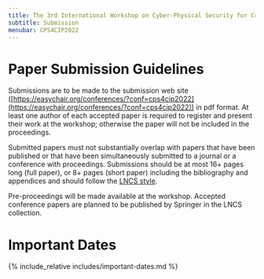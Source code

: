```yaml
---
title: The 3rd International Workshop on Cyber-Physical Security for Critical Infrastructures Protection (CPS4CIP 2022)
subtitle: Submission
menubar: CPS4CIP2022
---
```


# Paper Submission Guidelines
Submissions are to be made to the submission web site ([https://easychair.org/conferences/?conf=cps4cip2022](https://easychair.org/conferences/?conf=cps4cip2022)) in pdf format. At least one author of each accepted paper is required to register and present their work at the workshop; otherwise the paper will not be included in the proceedings.

Submitted papers must not substantially overlap with papers that have been published or that have been simultaneously submitted to a journal or a conference with proceedings. Submissions should be at most 16+ pages long (full paper), or 8+ pages (short paper) including the bibliography and appendices and should follow the [LNCS style](http://www.springer.com/computer/lncs?SGWID=0-164-6-793341-0).

Pre-proceedings will be made available at the workshop. Accepted conference papers are planned to be published by Springer in the LNCS collection.

# Important Dates
{% include_relative includes/important-dates.md %}
